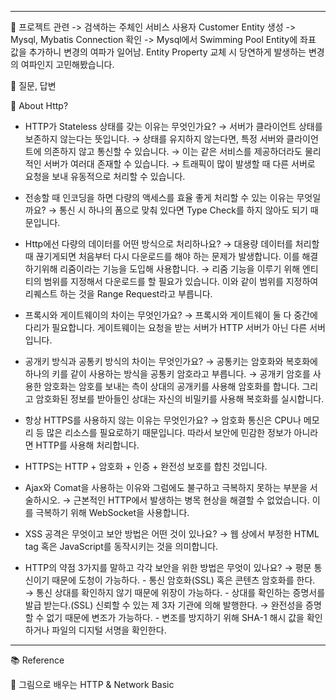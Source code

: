 
---

🍎 프로젝트 관련
-> 검색하는 주체인 서비스 사용자 Customer Entity 생성
-> Mysql, Mybatis Connection 확인
-> Mysql에서 Swimming Pool Entity에 좌표 값을 추가하니 변경의 여파가 일어남. Entity Property 교체 시 당연하게 발생하는 변경의 여파인지 고민해봤습니다.

🍎 질문, 답변

🍏 About Http?

  * HTTP가 Stateless 상태를 갖는 이유는 무엇인가요?
  → 서버가 클라이언트 상태를 보존하지 않는다는 뜻입니다.
  → 상태를 유지하지 않는다면, 특정 서버와 클라이언트에 의존하지 않고 통신할 수 있습니다.
  → 이는 같은 서비스를 제공하더라도 물리적인 서버가 여러대 존재할 수 있습니다.
  → 트래픽이 많이 발생할 때 다른 서버로 요청을 보내 유동적으로 처리할 수 있습니다.

  * 전송할 때 인코딩을 하면 다량의 액세스를 효율 좋게 처리할 수 있는 이유는 무엇일까요?
  → 통신 시 하나의 폼으로 맞춰 있다면 Type Check를 하지 않아도 되기 때문입니다.

  * Http에선 다량의 데이터를 어떤 방식으로 처리하나요?
  → 대용량 데이터를 처리할 때 끊기게되면 처음부터 다시 다운로드를 해야 하는 문제가 발생합니다. 이를 해결하기위해 리줌이라는 기능을 도입해 사용합니다.
  → 리줌 기능을 이루기 위해 엔티티의 범위를 지정해서 다운로드를 할 필요가 있습니다. 이와 같이 범위를 지정하여 리퀘스트 하는 것을 Range Request라고 부릅니다.

  * 프록시와 게이트웨이의 차이는 무엇인가요?
  → 프록시와 게이트웨이 둘 다 중간에 다리가 필요합니다. 게이트웨이는 요청을 받는 서버가 HTTP 서버가 아닌 다른 서버입니다.

  * 공개키 방식과 공통키 방식의 차이는 무엇인가요?
  → 공통키는 암호화와 복호화에 하나의 키를 같이 사용하는 방식을 공통키 암호라고 부릅니다.
  → 공개키 암호를 사용한 암호화는 암호를 보내는 측이 상대의 공개키를 사용해 암호화를 합니다. 그리고 암호화된 정보를 받아들인 상대는 자신의 비밀키를 사용해 복호화를 실시합니다.

  * 항상 HTTPS를 사용하지 않는 이유는 무엇인가요?
  → 암호화 통신은 CPU나 메모리 등 많은 리소스를 필요로하기 때문입니다. 따라서 보안에 민감한 정보가 아니라면 HTTP를 사용해 처리합니다.

  * HTTPS는 HTTP + 암호화 + 인증 + 완전성 보호를 합친 것입니다.

  * Ajax와 Comat을 사용하는 이유와 그럼에도 불구하고 극복하지 못하는 부분을 서술하시오.
  → 근본적인 HTTP에서 발생하는 병목 현상을 해결할 수 없었습니다. 이를 극복하기 위해 WebSocket을 사용합니다.

  * XSS 공격은 무엇이고 보안 방법은 어떤 것이 있나요?
  → 웹 상에서 부정한 HTML tag 혹은 JavaScript를 동작시키는 것을 의미합니다.

  * HTTP의 약점 3가지를 말하고 각각 보안을 위한 방법은 무엇이 있나요?
  → 평문 통신이기 때문에 도청이 가능하다. - 통신 암호화(SSL) 혹은 콘텐츠 암호화를 한다.
  → 통신 상대를 확인하지 않기 때문에 위장이 가능하다. - 상대를 확인하는 증명서를 발급 받는다.(SSL) 신뢰할 수 있는 제 3자 기관에 의해 발행한다.
  → 완전성을 증명할 수 없기 때문에 변조가 가능하다. - 변조를 방지하기 위해 SHA-1 해시 값을 확인하거나 파일의 디지털 서명을 확인한다.
---
📚 Reference

📘 그림으로 배우는 HTTP & Network Basic
